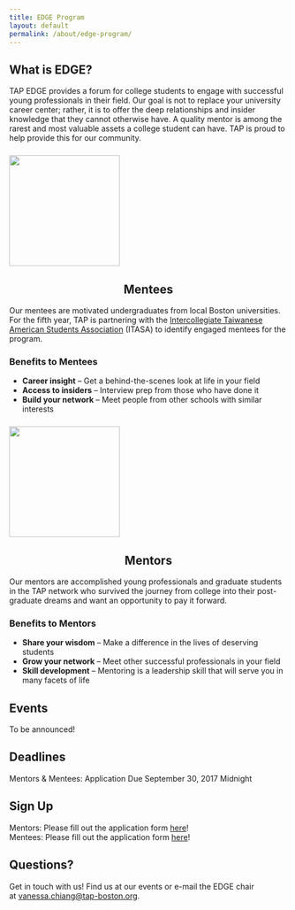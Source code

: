 ```yaml
---
title: EDGE Program
layout: default
permalink: /about/edge-program/
---
```

## What is EDGE?

TAP EDGE provides a forum for college students to engage with successful young professionals in their field. Our goal is not to replace your university career center; rather, it is to offer the deep relationships and insider knowledge that they cannot otherwise have. A quality mentor is among the rarest and most valuable assets a college student can have. TAP is proud to help provide this for our community.

<div class="ezcol ezcol-one-half">
  <h3 style="text-align: left;">
      <img class="aligncenter wp-image-43 size-full" src="http://www.tap-boston.org/wp-content/uploads/2016/07/EdgeMentee.png" width="200" height="200" />
        </h3>

  <h2 style="text-align: center;">
      Mentees
        </h2>

  <p>
      Our mentees are motivated undergraduates from local Boston universities. For the fifth year, TAP is partnering with the <a href="http://itasa.org" target="_blank">Intercollegiate Taiwanese American Students Association</a> (ITASA) to identify engaged mentees for the program.
        </p>

  <h3>
      Benefits to Mentees
        </h3>

  <ul>
      <li>
            <strong>Career insight</strong> &#8211; Get a behind-the-scenes look at life in your field
	        </li>
		    <li>
		          <strong>Access to insiders</strong> &#8211; Interview prep from those who have done it
			      </li>
			          <li>
				        <strong>Build your network</strong> &#8211; Meet people from other schools with similar interests
					    </li>
					      </ul>
					      </div>

<div class="ezcol ezcol-one-half ezcol-last">
  <h3 style="text-align: left;">
      <img class="aligncenter wp-image-44 size-full" src="http://www.tap-boston.org/wp-content/uploads/2016/07/EdgeMentor.png" width="200" height="200" />
        </h3>

  <h2 style="text-align: center;">
      Mentors
        </h2>

  <p>
      Our mentors are accomplished young professionals and graduate students in the TAP network who survived the journey from college into their post-graduate dreams and want an opportunity to pay it forward.
        </p>

  <h3>
      Benefits to Mentors
        </h3>

  <ul>
      <li>
            <strong>Share your wisdom</strong> &#8211; Make a difference in the lives of deserving students
	        </li>
		    <li>
		          <strong>Grow your network</strong> &#8211; Meet other successful professionals in your field
			      </li>
			          <li>
				        <strong>Skill development</strong> &#8211; Mentoring is a leadership skill that will serve you in many facets of life
					    </li>
					      </ul>
					      </div>

<div class="ezcol-divider">
</div>

<div class="ezcol ezcol-one-third">
  <h2>
      <strong>Events</strong>
        </h2>

  <p>
      To be announced!
        </p>
	</div>

<div class="ezcol ezcol-one-third">
  <h2>
      <strong>Deadlines</strong>
        </h2>

  <p>
      Mentors &#038; Mentees: Application Due September 30, 2017 Midnight
        </p>
	</div>

<div class="ezcol ezcol-one-third ezcol-last">
  <h2>
      <strong>Sign Up</strong>
        </h2>

  <p>
      Mentors: Please fill out the application form <a href="https://docs.google.com/forms/d/e/1FAIpQLSfT1-80QoNycjLNeaZbyVI6D0mzQvOq3UfnmhY7z_reEGq2_Q/viewform">here</a>!<br /> Mentees: Please fill out the application form <a href="https://docs.google.com/forms/d/e/1FAIpQLSdrrcUKl7d1N6sAG5U2i0oi5bsiRie5KIbcBcUr-Q3Z3y1SFQ/viewform">here</a>!
        </p>
	</div>

<div class="ezcol-divider">
</div>

## Questions?

Get in touch with us! Find us at our events or e-mail the EDGE chair at <vanessa.chiang@tap-boston.org>.